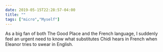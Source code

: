 ```yaml
---
date: 2019-05-15T22:28:57-04:00
title: ""
tags: ["micro","Myself"]
---
```

As a big fan of both The Good Place and the French language, I suddenly feel an urgent need to know what substitutes Chidi hears in French when Eleanor tries to swear in English.
